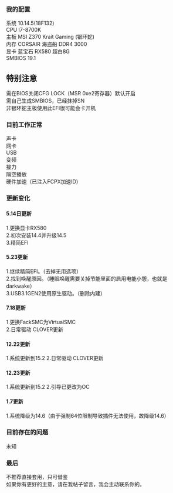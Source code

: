 ### 我的配置  
系统 10.14.5(18F132)  
CPU I7-8700K  
主板 MSI Z370 Krait Gaming (银环蛇)  
内存 CORSAIR 海盗船 DDR4 3000  
显卡 蓝宝石 RX580 超白8G  
SMBIOS 19.1  

## 特别注意  
需在BIOS关闭CFG LOCK（MSR 0xe2寄存器）默认开启   
需自己生成SMBIOS，已经抹掉SN  
非银环蛇主板使用此EFI很可能会卡开机  

### 目前工作正常  
声卡  
网卡  
USB  
变频  
接力  
隔空播放  
硬件加速（已注入FCPX加速ID）  

### 更新变化  
 
#### 5.14日更新  
1.更换显卡RX580  
2.初次安装14.4并升级14.5   
3.精简EFI  

#### 5.23更新  
1.继续精简EFI。（去掉无用选项）  
2.找到唤醒原因。（睡眠唤醒需要关掉节能里面的启用电能小憩，也就是darkwake）  
3.USB3.1GEN2使用原生驱动。（删除内建）  

#### 7.18更新  
1.更换FackSMC为VirtualSMC  
2.日常驱动 CLOVER更新  

#### 12.22更新  
1.系统更新到15.2
2.日常驱动 CLOVER更新  

#### 12.23更新  
1.系统更新到15.2
2.引导已更改为OC  

#### 1.7更新
1.系统降级为14.6（由于强制64位限制导致插件无法使用，故降级14.6）

### 目前存在的问题  
未知  

### 最后  
不推荐直接套用，只可借鉴  
如果你有更好的主意，请在我帖子留言，我会主动联系你的。
